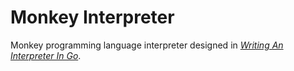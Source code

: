 # Monkey Interpreter

Monkey programming language interpreter designed in [_Writing An Interpreter In Go_](https://interpreterbook.com/).

